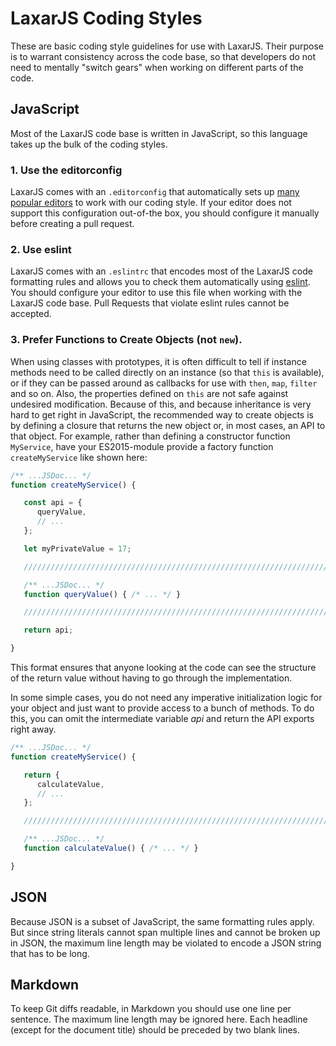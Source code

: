 # LaxarJS Coding Styles

These are basic coding style guidelines for use with LaxarJS.
Their purpose is to warrant consistency across the code base, so that developers do not need to mentally "switch gears" when working on different parts of the code.


## JavaScript

Most of the LaxarJS code base is written in JavaScript, so this language takes up the bulk of the coding styles.


### 1. Use the editorconfig

LaxarJS comes with an `.editorconfig` that automatically sets up [many popular editors](http://editorconfig.org/#download) to work with our coding style.
If your editor does not support this configuration out-of-the box, you should configure it manually before creating a pull request.


### 2. Use eslint

LaxarJS comes with an `.eslintrc` that encodes most of the LaxarJS code formatting rules and allows you to check them automatically using [eslint](http://eslint.org/).
You should configure your editor to use this file when working with the LaxarJS code base.
Pull Requests that violate eslint rules cannot be accepted.


### 3. Prefer Functions to Create Objects (not `new`).

When using classes with prototypes, it is often difficult to tell if instance methods need to be called directly on an instance (so that `this` is available), or if they can be passed around as callbacks for use with `then`, `map`, `filter` and so on.
Also, the properties defined on `this` are not safe against undesired modification.
Because of this, and because inheritance is very hard to get right in JavaScript, the recommended way to create objects is by defining a closure that returns the new object or, in most cases, an API to that object.
For example, rather than defining a constructor function `MyService`, have your ES2015-module provide a factory function `createMyService` like shown here:

```js
/** ...JSDoc... */
function createMyService() {

   const api = {
      queryValue,
      // ...
   };

   let myPrivateValue = 17;

   ///////////////////////////////////////////////////////////////////////////////////////////////////////////

   /** ...JSDoc... */
   function queryValue() { /* ... */ }

   ///////////////////////////////////////////////////////////////////////////////////////////////////////////

   return api;

}
```

This format ensures that anyone looking at the code can see the structure of the return value without having to go through the implementation.

In some simple cases, you do not need any imperative initialization logic for your object and just want to provide access to a bunch of methods.
To do this, you can omit the intermediate variable _api_ and return the API exports right away.

```js
/** ...JSDoc... */
function createMyService() {

   return {
      calculateValue,
      // ...
   };

   ///////////////////////////////////////////////////////////////////////////////////////////////////////////

   /** ...JSDoc... */
   function calculateValue() { /* ... */ }

}
```


## JSON

Because JSON is a subset of JavaScript, the same formatting rules apply.
But since string literals cannot span multiple lines and cannot be broken up in JSON, the maximum line length may be violated to encode a JSON string that has to be long.


## Markdown

To keep Git diffs readable, in Markdown you should use one line per sentence.
The maximum line length may be ignored here.
Each headline (except for the document title) should be preceded by two blank lines.
